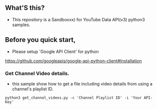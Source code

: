 ## What'S this?

* This repository is a Sandboxxx) for YouTube Data API(v3) python3 samples.

## Before you quick start,

* Please setup 'Google API Client' for python

https://github.com/googleapis/google-api-python-client#Installation

### Get Channel Video details.

* this sample show how to get a file including video details from using a channel's playlist ID.

`python3 get_channel_videos.py -c 'Channel Playlist ID' -i 'Your API-Key' `
